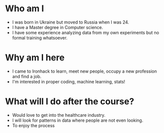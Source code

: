 
# Who am I

* I was born in Ukraine but moved to Russia when I was 24.
* I have a Master degree in Computer science.
* I have some experience analyzing data from my own experiments but no formal training whatsoever.

# Why am I here

* I came to Ironhack to learn, meet new people, occupy a new profession and find a job.
* I'm interested in proper coding, machine learning, stats!

# What will I do after the course?

* Would love to get into the healthcare industry.
* I will look for patterns in data where people are not even looking.
* To enjoy the process
